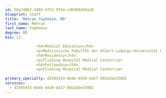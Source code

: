 ```yaml
---
id: 59a7d06f-3d83-4752-97da-cdb988d94a28
blueprint: staff
title: 'Mehran Yaghmaie, MD'
first_name: Mehran
last_name: Yaghmaie
degree: MD
bio: |2-

              <h4>Medical Education</h4>
              <p>Medizinische Fakultät der Albert-Ludwigs-Universität Freiburg</p>
              <h4>Residency</h4>
              <p>Flushing Hospital Medical Center</p>
              <h4>Fellowship</h4>
              <p>Flushing Hospital Medical Center</p>
          
primary_specialty: d2505433-0e4b-4430-b427-892a5be33892
services:
  - d2505433-0e4b-4430-b427-892a5be33892
---
```

